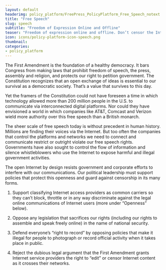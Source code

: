 ```yaml
---
layout: default
headerimg: policy_platform/FreePress_PolicyPlatform_Free_Speech_notext.png
title: "Free Speech"
slug: speech
subtitle: "Freedom of Expression Online and Offline"
teaser: "Freedom of expression online and offline. Don’t censor the Internet."
icon: icons/policy-platform-icon-speech.png
thumbnail:
categories:
- policy_platform
---
```


The First Amendment is the foundation of a healthy democracy. It bars Congress from making laws that prohibit freedom of speech, the press, assembly and religion, and protects our right to petition government. The Constitution recognizes that an open exchange of ideas is essential to our survival as a democratic society. That’s a value that survives to this day.

Yet the framers of the Constitution could not have foreseen a time in which technology allowed more than 200 million people in the U.S. to communicate via interconnected digital platforms. Nor could they have envisioned a world in which companies like AT&T, Comcast and Verizon wield more authority over this free speech than a British monarch.

The sheer scale of free speech today is without precedent in human history. Millions are finding their voices via the Internet. But too often the companies that control the platforms and networks we need to connect and communicate restrict or outright violate our free speech rights. Governments have also sought to control the flow of information and silence whistleblowers who use the Internet to expose harmful and illegal government activities.

The open Internet by design resists government and corporate efforts to interfere with our communications. Our political leadership must support policies that protect this openness and guard against censorship in its many forms.

 1. Support classifying Internet access providers as common carriers so they can’t block, throttle or in any way discriminate against the legal online communications of Internet users (more under “Openness” below).  

 1. Oppose any legislation that sacrifices our rights (including our rights to assemble and speak freely online) in the name of national security.  

 1. Defend everyone’s “right to record” by opposing policies that make it illegal for people to photograph or record official activity when it takes place in public.

 1. Reject the dubious legal argument that the First Amendment grants Internet service providers the right to “edit” or censor Internet content as it crosses their networks.
